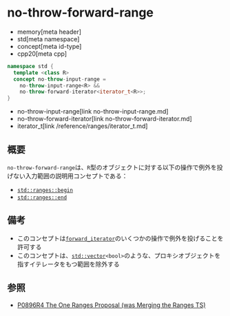 # no-throw-forward-range
* memory[meta header]
* std[meta namespace]
* concept[meta id-type]
* cpp20[meta cpp]

```cpp
namespace std {
  template <class R>
  concept no-throw-input-range =
    no-throw-input-range<R> &&
    no-throw-forward-iterator<iterator_t<R>>;
}
```
* no-throw-input-range[link no-throw-input-range.md]
* no-throw-forward-iterator[link no-throw-forward-iterator.md]
* iterator_t[link /reference/ranges/iterator_t.md]

## 概要

`no-throw-forward-range`は、`R`型のオブジェクトに対する以下の操作で例外を投げない入力範囲の説明用コンセプトである：

- [`std::ranges::begin`](/reference/ranges/begin.md)
- [`std::ranges::end`](/reference/ranges/end.md)


## 備考
- このコンセプトは[`forward_iterator`](/reference/iterator/forward_iterator.md)のいくつかの操作で例外を投げることを許可する
- このコンセプトは、[`std::vector`](/reference/vector/vector.md)`<bool>`のような、プロキシオブジェクトを指すイテレータをもつ範囲を除外する


## 参照
- [P0896R4 The One Ranges Proposal (was Merging the Ranges TS)](http://www.open-std.org/jtc1/sc22/wg21/docs/papers/2018/p0896r4.pdf)
